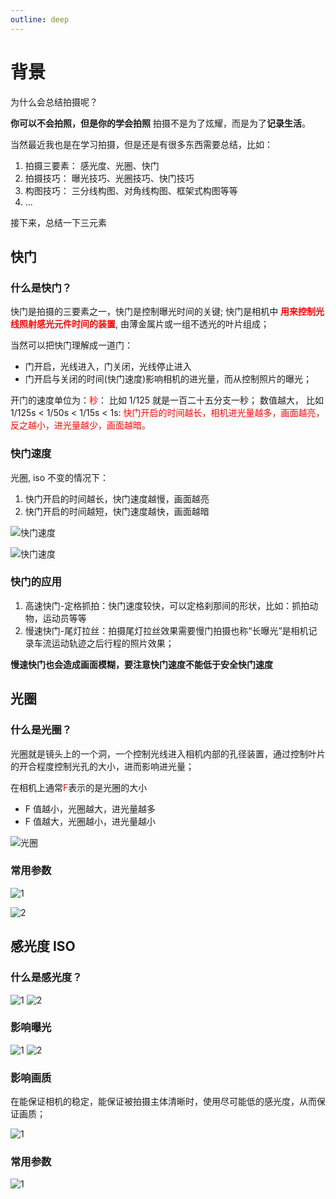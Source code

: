```yaml
---
outline: deep
---
```


# 背景

为什么会总结拍摄呢？

**你可以不会拍照，但是你的学会拍照** 拍摄不是为了炫耀，而是为了**记录生活**。

当然最近我也是在学习拍摄，但是还是有很多东西需要总结，比如：

1. 拍摄三要素： 感光度、光圈、快门
2. 拍摄技巧： 曝光技巧、光圈技巧、快门技巧
3. 构图技巧： 三分线构图、对角线构图、框架式构图等等
4. ...

接下来，总结一下三元素

## 快门

### 什么是快门？

快门是拍摄的三要素之一，快门是控制曝光时间的关键; 快门是相机中 **<font color="#ff0000">用来控制光线照射感光元件时间的装置</font>**, 由薄金属片或一组不透光的叶片组成；

当然可以把快门理解成一道门：

- 门开启，光线进入，门关闭，光线停止进入
- 门开启与关闭的时间(快门速度)影响相机的进光量，而从控制照片的曝光；

开门的速度单位为：<font color="#ff0000">秒</font>： 比如 1/125 就是一百二十五分支一秒；
数值越大， 比如 1/125s < 1/50s < 1/15s < 1s: <font color="#ff0000">快门开启的时间越长，相机进光量越多，画面越亮，反之越小，进光量越少，画面越暗。</font>

### 快门速度

光圈, iso 不变的情况下：

1. 快门开启的时间越长，快门速度越慢，画面越亮
2. 快门开启的时间越短，快门速度越快，画面越暗

![快门速度](https://wangxiaoze-view.github.io/picx-images-hosting/images/微信截图_20240621200359.7ax0zp1o70.webp)

![快门速度](https://wangxiaoze-view.github.io/picx-images-hosting/images/微信截图_20240621200415.73tt49firh.webp)

### 快门的应用

1. 高速快门-定格抓拍：快门速度较快，可以定格刹那间的形状，比如：抓拍动物，运动员等等
2. 慢速快门-尾灯拉丝：拍摄尾灯拉丝效果需要慢门拍摄也称“长曝光”是相机记录车流运动轨迹之后行程的照片效果；

**慢速快门也会造成画面模糊，要注意快门速度不能低于安全快门速度**

## 光圈

### 什么是光圈？

光圈就是镜头上的一个洞，一个控制光线进入相机内部的孔径装置，通过控制叶片的开合程度控制光孔的大小，进而影响进光量；

在相机上通常<font color="#ff0000">F</font>表示的是光圈的大小

- F 值越小，光圈越大，进光量越多
- F 值越大，光圈越小，进光量越小

![光圈](https://wangxiaoze-view.github.io/picx-images-hosting/images/微信截图_20240621201653.1zi4eztwgs.webp)

### 常用参数

![1](https://wangxiaoze-view.github.io/picx-images-hosting/images/微信截图_20240621201823.2a4y85bktd.webp)

![2](https://wangxiaoze-view.github.io/picx-images-hosting/images/微信截图_20240621201836.7ljusuxnhf.webp)

## 感光度 ISO

### 什么是感光度？

![1](https://wangxiaoze-view.github.io/picx-images-hosting/images/微信截图_20240621202116.45hj0rr8sa.webp)
![2](https://wangxiaoze-view.github.io/picx-images-hosting/images/微信截图_20240621202218.8ad4cvppfy.webp)

### 影响曝光

![1](https://wangxiaoze-view.github.io/picx-images-hosting//images/微信截图_20240621202319.4n7kpcvd5n.webp)
![2](https://wangxiaoze-view.github.io/picx-images-hosting//images/微信截图_20240621202329.5j424t51lo.webp)

### 影响画质

在能保证相机的稳定，能保证被拍摄主体清晰时，使用尽可能低的感光度，从而保证画质；

![1](https://wangxiaoze-view.github.io/picx-images-hosting//images/微信截图_20240621202504.2h863l5tg0.webp)

### 常用参数

![1](https://wangxiaoze-view.github.io/picx-images-hosting//images/微信截图_20240621202645.99t7q1y9ot.webp)
